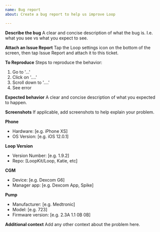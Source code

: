 ```yaml
---
name: Bug report
about: Create a bug report to help us improve Loop

---
```


**Describe the bug**
A clear and concise description of what the bug is. I.e. what you see vs what you expect to see.

**Attach an Issue Report**
Tap the Loop settings icon on the bottom of the screen, then tap Issue Report and attach it to this ticket.

**To Reproduce**
Steps to reproduce the behavior:
1. Go to '...'
2. Click on '....'
3. Scroll down to '....'
4. See error

**Expected behavior**
A clear and concise description of what you expected to happen.

**Screenshots**
If applicable, add screenshots to help explain your problem.

**Phone**
 - Hardware: [e.g. iPhone XS]
 - OS Version: [e.g. iOS 12.0.1]

**Loop Version**
 - Version Number: [e.g. 1.9.2]
 - Repo: [LoopKit/Loop, Katie, etc]

**CGM**
 - Device: [e.g. Dexcom G6]
 - Manager app: [e.g. Dexcom App, Spike]

**Pump**
 - Manufacturer: [e.g. Medtronic]
 - Model: [e.g. 723]
 - Firmware version: [e.g. 2.3A 1.1 0B 0B]

**Additional context**
Add any other context about the problem here.
